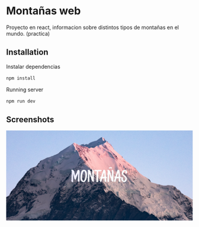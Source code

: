 # Montañas web

Proyecto en react, informacion sobre distintos tipos de montañas en el mundo. (practica)

## Installation

Instalar dependencias

```bash
npm install
```

Running server

```bash
npm run dev
```

## Screenshots

![App Screenshot](./screenshot.png)
